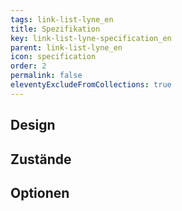 ```yaml
---
tags: link-list-lyne_en
title: Spezifikation
key: link-list-lyne-specification_en
parent: link-list-lyne_en
icon: specification
order: 2
permalink: false
eleventyExcludeFromCollections: true
---
```


## Design 

## Zustände

## Optionen
